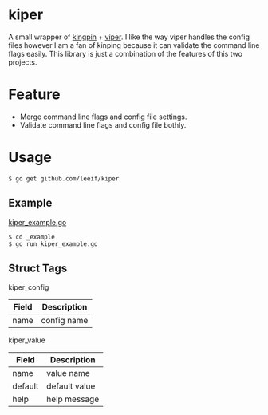 # kiper
A small wrapper of [kingpin](https://github.com/alecthomas/kingpin) + [viper](https://github.com/spf13/viper.git). I like the way viper handles the config files however I am a fan of kinping because it can validate the command line flags easily. This library is just a combination of the features of this two projects.

# Feature

* Merge command line flags and config file settings.
* Validate command line flags and config file bothly.

# Usage

```
$ go get github.com/leeif/kiper
```

## Example

[kiper_example.go](https://github.com/leeif/kiper/blob/master/_example/kiper_example.go)

```
$ cd _example
$ go run kiper_example.go
```

## Struct Tags

kiper_config

|  Field  |  Description  |
| ---- | ---- |
|  name  |  config name  |

kiper_value

|  Field  |  Description  |
| ---- | ---- |
|  name  |  value name  |
|  default  |  default value  |
|  help  |  help message  |



